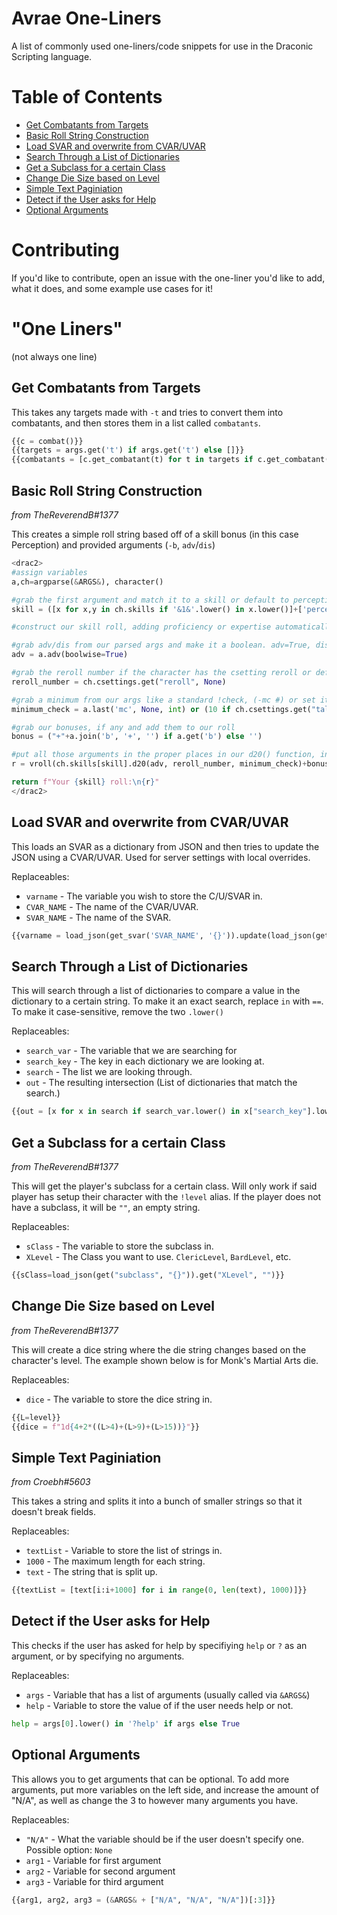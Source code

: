 Avrae One-Liners
================

A list of commonly used one-liners/code snippets for use in the Draconic Scripting language.

Table of Contents
=================
* [Get Combatants from Targets](#get-combatants-from-targets)
* [Basic Roll String Construction](#basic-roll-string-construction)
* [Load SVAR and overwrite from CVAR/UVAR](#load-svar-and-overwrite-from-cvaruvar)
* [Search Through a List of Dictionaries](#search-through-a-list-of-dictionaries)
* [Get a Subclass for a certain Class](#get-a-subclass-for-a-certain-class)
* [Change Die Size based on Level](#change-die-size-based-on-level)
* [Simple Text Paginiation](#simple-text-paginiation)
* [Detect if the User asks for Help](#detect-if-the-user-asks-for-help)
* [Optional Arguments](#optional-arguments)

Contributing
===========

If you'd like to contribute, open an issue with the one-liner you'd like to add, what it does, and some example use cases for it!

"One Liners"
==========
(not always one line)

Get Combatants from Targets
---------------------------

This takes any targets made with `-t` and tries to convert them into combatants, and then stores them in a list called `combatants`.

```py
{{c = combat()}}
{{targets = args.get('t') if args.get('t') else []}}
{{combatants = [c.get_combatant(t) for t in targets if c.get_combatant(t)] if c else []}}
```

Basic Roll String Construction
------------------------------

*from TheReverendB#1377*

This creates a simple roll string based off of a skill bonus (in this case Perception) and provided arguments (`-b`, `adv`/`dis`)

```py
<drac2>
#assign variables
a,ch=argparse(&ARGS&), character()

#grab the first argument and match it to a skill or default to perception
skill = ([x for x,y in ch.skills if '&1&'.lower() in x.lower()]+['perception'])[0]

#construct our skill roll, adding proficiency or expertise automatically via .d20(), rerolling 1s for Halfling Luck, applying Reliable Talent if proficient or expertise found in skill along with parsing for advantage/disadvantage and bonuses from our args.

#grab adv/dis from our parsed args and make it a boolean. adv=True, dis=False, neither is None.
adv = a.adv(boolwise=True)

#grab the reroll number if the character has the csetting reroll or default to None
reroll_number = ch.csettings.get("reroll", None)

#grab a minimum from our args like a standard !check, (-mc #) or set it to 10 if the character has the csetting 'talent' set to True and has proficiency or expertise in the chosen skill.
minimum_check = a.last('mc', None, int) or (10 if ch.csettings.get("talent", False) and ch.skills[skill].prof else None)

#grab our bonuses, if any and add them to our roll
bonus = ("+"+a.join('b', '+', '') if a.get('b') else '')

#put all those arguments in the proper places in our d20() function, inside a vroll().
r = vroll(ch.skills[skill].d20(adv, reroll_number, minimum_check)+bonus)

return f"Your {skill} roll:\n{r}"
</drac2>
```

Load SVAR and overwrite from CVAR/UVAR
---------------------

This loads an SVAR as a dictionary from JSON and then tries to update the JSON using a CVAR/UVAR. Used for server settings with local overrides.

Replaceables: 
* `varname` - The variable you wish to store the C/U/SVAR in.
* `CVAR_NAME` - The name of the CVAR/UVAR.
* `SVAR_NAME` - The name of the SVAR.
```py
{{varname = load_json(get_svar('SVAR_NAME', '{}')).update(load_json(get('CVAR_NAME', '{}')))}}
```

Search Through a List of Dictionaries
-------------------------------------

This will search through a list of dictionaries to compare a value in the dictionary to a certain string.
To make it an exact search, replace `in` with `==`. To make it case-sensitive, remove the two `.lower()`

Replaceables:
* `search_var` - The variable that we are searching for
* `search_key` - The key in each dictionary we are looking at.
* `search` - The list we are looking through.
* `out` - The resulting intersection (List of dictionaries that match the search.)

```py
{{out = [x for x in search if search_var.lower() in x["search_key"].lower()]}}
```

Get a Subclass for a certain Class
----------------------------------

*from TheReverendB#1377*

This will get the player's subclass for a certain class. Will only work if said player has setup their character with the `!level` alias. If the player does not have a subclass, it will be `""`, an empty string.

Replaceables:
* `sClass` - The variable to store the subclass in.
* `XLevel` - The Class you want to use. `ClericLevel`, `BardLevel`, etc.
```py
{{sClass=load_json(get("subclass", "{}")).get("XLevel", "")}}
```

Change Die Size based on Level
------------------------------

*from TheReverendB#1377*

This will create a dice string where the die string changes based on the character's level. The example shown below is for Monk's Martial Arts die.

Replaceables:
* `dice` - The variable to store the dice string in.

```py
{{L=level}}
{{dice = f"1d{4+2*((L>4)+(L>9)+(L>15))}"}}
```

Simple Text Paginiation
-----------------------

*from Croebh#5603*

This takes a string and splits it into a bunch of smaller strings so that it doesn't break fields.

Replaceables:
* `textList` - Variable to store the list of strings in.
* `1000` - The maximum length for each string.
* `text` - The string that is split up.
```py
{{textList = [text[i:i+1000] for i in range(0, len(text), 1000)]}}
```

Detect if the User asks for Help
--------------------------------

This checks if the user has asked for help by specifiying `help` or `?` as an argument, or by specifying no arguments.

Replaceables:
* `args` - Variable that has a list of arguments (usually called via `&ARGS&`)
* `help` - Variable to store the value of if the user needs help or not.

```py
help = args[0].lower() in '?help' if args else True
```

Optional Arguments
------------------

This allows you to get arguments that can be optional. To add more arguments, put more variables on the left side, and increase the amount of "N/A", as well as change the 3 to however many arguments you have.

Replaceables:
* `"N/A"` - What the variable should be if the user doesn't specify one. Possible option: `None`
* `arg1` - Variable for first argument
* `arg2` - Variable for second argument
* `arg3` - Variable for third argument

```py
{{arg1, arg2, arg3 = (&ARGS& + ["N/A", "N/A", "N/A"])[:3]}}
```
